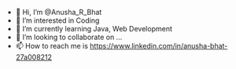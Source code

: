 - 👋 Hi, I’m @Anusha_R_Bhat
- 👀 I’m interested in Coding
- 🌱 I’m currently learning Java, Web Development
- 💞️ I’m looking to collaborate on ...
- 📫 How to reach me is https://www.linkedin.com/in/anusha-bhat-27a008212

<!---
Anusharbhat18/Anusharbhat18 is a ✨ special ✨ repository because its `README.md` (this file) appears on your GitHub profile.
You can click the Preview link to take a look at your changes.
--->
